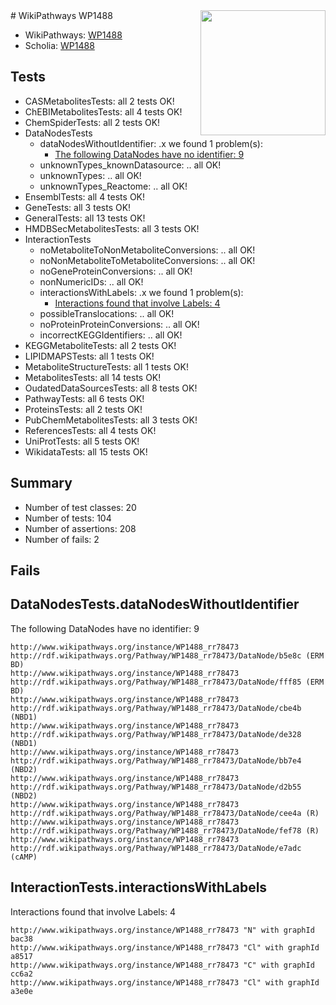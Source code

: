 <img style="float: right; width: 200px" src="https://upload.wikimedia.org/wikipedia/commons/thumb/8/83/Wplogo_with_text_500.png/640px-Wplogo_with_text_500.png" />
# WikiPathways WP1488

* WikiPathways: [WP1488](https://wikipathways.org/pathways/WP1488)
* Scholia: [WP1488](https://scholia.toolforge.org/wikipathways/WP1488)
## Tests
* CASMetabolitesTests: all 2 tests OK!
* ChEBIMetabolitesTests: all 4 tests OK!
* ChemSpiderTests: all 2 tests OK!
* DataNodesTests
    * dataNodesWithoutIdentifier: .x we found 1 problem(s):
        * [The following DataNodes have no identifier: 9](#d2d32fa8)
    * unknownTypes_knownDatasource: .. all OK!
    * unknownTypes: .. all OK!
    * unknownTypes_Reactome: .. all OK!
* EnsemblTests: all 4 tests OK!
* GeneTests: all 3 tests OK!
* GeneralTests: all 13 tests OK!
* HMDBSecMetabolitesTests: all 3 tests OK!
* InteractionTests
    * noMetaboliteToNonMetaboliteConversions: .. all OK!
    * noNonMetaboliteToMetaboliteConversions: .. all OK!
    * noGeneProteinConversions: .. all OK!
    * nonNumericIDs: .. all OK!
    * interactionsWithLabels: .x we found 1 problem(s):
        * [Interactions found that involve Labels: 4](#630d267b)
    * possibleTranslocations: .. all OK!
    * noProteinProteinConversions: .. all OK!
    * incorrectKEGGIdentifiers: .. all OK!
* KEGGMetaboliteTests: all 2 tests OK!
* LIPIDMAPSTests: all 1 tests OK!
* MetaboliteStructureTests: all 1 tests OK!
* MetabolitesTests: all 14 tests OK!
* OudatedDataSourcesTests: all 8 tests OK!
* PathwayTests: all 6 tests OK!
* ProteinsTests: all 2 tests OK!
* PubChemMetabolitesTests: all 3 tests OK!
* ReferencesTests: all 4 tests OK!
* UniProtTests: all 5 tests OK!
* WikidataTests: all 15 tests OK!


## Summary

* Number of test classes: 20
* Number of tests: 104
* Number of assertions: 208
* Number of fails: 2

## Fails

<a name="d2d32fa8" />

## DataNodesTests.dataNodesWithoutIdentifier

The following DataNodes have no identifier: 9
```
http://www.wikipathways.org/instance/WP1488_rr78473 http://rdf.wikipathways.org/Pathway/WP1488_rr78473/DataNode/b5e8c (ERM BD)
http://www.wikipathways.org/instance/WP1488_rr78473 http://rdf.wikipathways.org/Pathway/WP1488_rr78473/DataNode/fff85 (ERM BD)
http://www.wikipathways.org/instance/WP1488_rr78473 http://rdf.wikipathways.org/Pathway/WP1488_rr78473/DataNode/cbe4b (NBD1)
http://www.wikipathways.org/instance/WP1488_rr78473 http://rdf.wikipathways.org/Pathway/WP1488_rr78473/DataNode/de328 (NBD1)
http://www.wikipathways.org/instance/WP1488_rr78473 http://rdf.wikipathways.org/Pathway/WP1488_rr78473/DataNode/bb7e4 (NBD2)
http://www.wikipathways.org/instance/WP1488_rr78473 http://rdf.wikipathways.org/Pathway/WP1488_rr78473/DataNode/d2b55 (NBD2)
http://www.wikipathways.org/instance/WP1488_rr78473 http://rdf.wikipathways.org/Pathway/WP1488_rr78473/DataNode/cee4a (R)
http://www.wikipathways.org/instance/WP1488_rr78473 http://rdf.wikipathways.org/Pathway/WP1488_rr78473/DataNode/fef78 (R)
http://www.wikipathways.org/instance/WP1488_rr78473 http://rdf.wikipathways.org/Pathway/WP1488_rr78473/DataNode/e7adc (cAMP)
```

<a name="630d267b" />

## InteractionTests.interactionsWithLabels

Interactions found that involve Labels: 4
```
http://www.wikipathways.org/instance/WP1488_rr78473 "N" with graphId bac38
http://www.wikipathways.org/instance/WP1488_rr78473 "Cl" with graphId a8517
http://www.wikipathways.org/instance/WP1488_rr78473 "C" with graphId cc6a2
http://www.wikipathways.org/instance/WP1488_rr78473 "Cl" with graphId a3e0e
```

